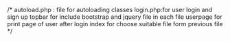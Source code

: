 /*
autoload.php : file for autoloading classes 
login.php:for user login and sign up
topbar for include bootstrap and jquery file in each file 
userpage for print page of user after login 
index for choose suitable file form previous file 
*/
